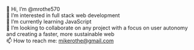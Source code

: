👋 Hi, I’m @mrothe570  
👀 I’m interested in full stack web development  
🧮 I’m currently learning JavaScript  
💞️ I’m looking to collaborate on any project with a focus on user autonomy and creating a faster, more sustainable web  
📫 How to reach me: mikerothe@gmail.com

<!---
mrothe570/mrothe570 is a ✨ special ✨ repository because its `README.md` (this file) appears on your GitHub profile.
You can click the Preview link to take a look at your changes.
--->
